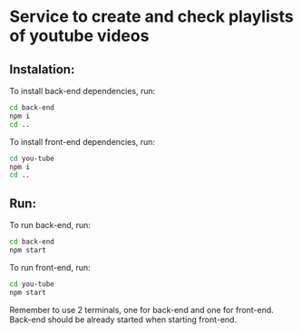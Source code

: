 # Service to create and check playlists of youtube videos

## Instalation:

To install back-end dependencies, run:
```bash
cd back-end
npm i
cd ..
```

To install front-end dependencies, run:
```bash
cd you-tube
npm i
cd ..
```

## Run:

To run back-end, run:
```bash
cd back-end
npm start
```

To run front-end, run:
```bash
cd you-tube
npm start
```

Remember to use 2 terminals, one for back-end and one for front-end. Back-end should be already started when starting front-end.

